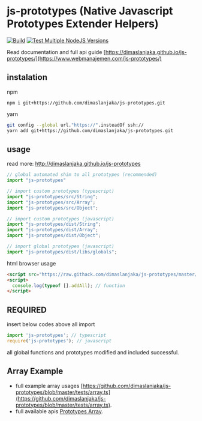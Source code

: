 # js-prototypes (Native Javascript Prototypes Extender Helpers)

[![Build](https://github.com/dimaslanjaka/js-prototypes/actions/workflows/npm-gulp.yml/badge.svg)](https://github.com/dimaslanjaka/js-prototypes/actions/workflows/npm-gulp.yml) [![Test Multiple NodeJS Versions](https://github.com/dimaslanjaka/js-prototypes/actions/workflows/npm-test.yml/badge.svg)](https://github.com/dimaslanjaka/js-prototypes/actions/workflows/npm-test.yml)

Read documentation and full api guide [https://dimaslanjaka.github.io/js-prototypes/](https://www.webmanajemen.com/js-prototypes/)

## instalation
npm
```shell
npm i git+https://github.com/dimaslanjaka/js-prototypes.git
```
yarn
```bash
git config --global url."https://".insteadOf ssh://
yarn add git+https://github.com/dimaslanjaka/js-prototypes.git
```

## usage
read more: http://dimaslanjaka.github.io/js-prototypes
```ts
// global automated shim to all prototypes (recommended)
import "js-prototypes"

// import custom prototypes (typescript)
import "js-prototypes/src/String";
import "js-prototypes/src/Array";
import "js-prototypes/src/Object";

// import custom prototypes (javascript)
import "js-prototypes/dist/String";
import "js-prototypes/dist/Array";
import "js-prototypes/dist/Object";

// import global prototypes (javascript)
import "js-prototypes/dist/libs/globals";
```

html browser usage
```html
<script src="https://raw.githack.com/dimaslanjaka/js-prototypes/master/dist/release/bundle.js"></script>
<script>
  console.log(typeof [].addAll); // function
</script>
```

## REQUIRED
insert below codes above all import
```ts
import 'js-prototypes'; // typescript
require('js-prototypes'); // javascript
```
all global functions and prototypes modified and included successful.

## Array Example
- full example array usages [https://github.com/dimaslanjaka/js-prototypes/blob/master/tests/array.ts](https://github.com/dimaslanjaka/js-prototypes/blob/master/tests/array.ts).
- full available apis [Prototypes Array](Array.html).
<script src="https://emgithub.com/embed.js?target=https%3A%2F%2Fgithub.com%2Fdimaslanjaka%2Fjs-prototypes%2Fblob%2Fmaster%2Ftests%2Farray.ts&style=github&showCopy=on"></script>
